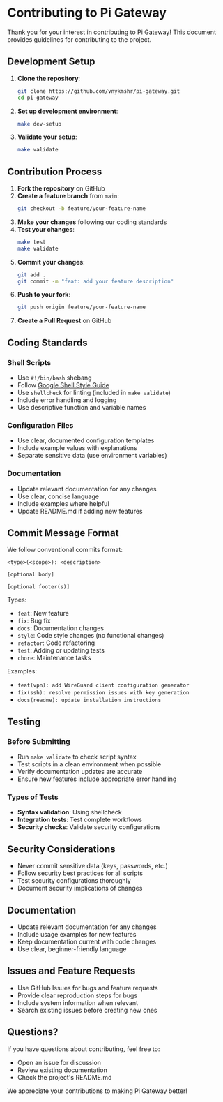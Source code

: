 # Contributing to Pi Gateway

Thank you for your interest in contributing to Pi Gateway! This document provides guidelines for contributing to the project.

## Development Setup

1. **Clone the repository**:
   ```bash
   git clone https://github.com/vnykmshr/pi-gateway.git
   cd pi-gateway
   ```

2. **Set up development environment**:
   ```bash
   make dev-setup
   ```

3. **Validate your setup**:
   ```bash
   make validate
   ```

## Contribution Process

1. **Fork the repository** on GitHub
2. **Create a feature branch** from `main`:
   ```bash
   git checkout -b feature/your-feature-name
   ```
3. **Make your changes** following our coding standards
4. **Test your changes**:
   ```bash
   make test
   make validate
   ```
5. **Commit your changes**:
   ```bash
   git add .
   git commit -m "feat: add your feature description"
   ```
6. **Push to your fork**:
   ```bash
   git push origin feature/your-feature-name
   ```
7. **Create a Pull Request** on GitHub

## Coding Standards

### Shell Scripts
- Use `#!/bin/bash` shebang
- Follow [Google Shell Style Guide](https://google.github.io/styleguide/shellguide.html)
- Use `shellcheck` for linting (included in `make validate`)
- Include error handling and logging
- Use descriptive function and variable names

### Configuration Files
- Use clear, documented configuration templates
- Include example values with explanations
- Separate sensitive data (use environment variables)

### Documentation
- Update relevant documentation for any changes
- Use clear, concise language
- Include examples where helpful
- Update README.md if adding new features

## Commit Message Format

We follow conventional commits format:

```
<type>(<scope>): <description>

[optional body]

[optional footer(s)]
```

Types:
- `feat`: New feature
- `fix`: Bug fix
- `docs`: Documentation changes
- `style`: Code style changes (no functional changes)
- `refactor`: Code refactoring
- `test`: Adding or updating tests
- `chore`: Maintenance tasks

Examples:
- `feat(vpn): add WireGuard client configuration generator`
- `fix(ssh): resolve permission issues with key generation`
- `docs(readme): update installation instructions`

## Testing

### Before Submitting
- Run `make validate` to check script syntax
- Test scripts in a clean environment when possible
- Verify documentation updates are accurate
- Ensure new features include appropriate error handling

### Types of Tests
- **Syntax validation**: Using shellcheck
- **Integration tests**: Test complete workflows
- **Security checks**: Validate security configurations

## Security Considerations

- Never commit sensitive data (keys, passwords, etc.)
- Follow security best practices for all scripts
- Test security configurations thoroughly
- Document security implications of changes

## Documentation

- Update relevant documentation for any changes
- Include usage examples for new features
- Keep documentation current with code changes
- Use clear, beginner-friendly language

## Issues and Feature Requests

- Use GitHub Issues for bugs and feature requests
- Provide clear reproduction steps for bugs
- Include system information when relevant
- Search existing issues before creating new ones

## Questions?

If you have questions about contributing, feel free to:
- Open an issue for discussion
- Review existing documentation
- Check the project's README.md

We appreciate your contributions to making Pi Gateway better!